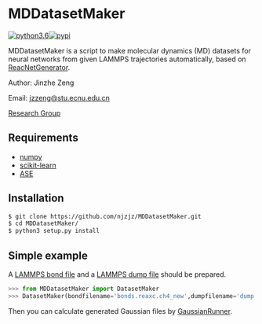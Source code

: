 # MDDatasetMaker
[![python3.6](https://img.shields.io/badge/python-3.6-blue.svg)](https://badge.fury.io/py/MDDatasetMaker)[![pypi](https://badge.fury.io/py/MDDatasetMaker.svg)](https://badge.fury.io/py/MDDatasetMaker)

MDDatasetMaker is a script to make molecular dynamics (MD) datasets for neural networks from given LAMMPS trajectories automatically, based on [ReacNetGenerator](https://github.com/njzjz/ReacNetGenerator).

Author: Jinzhe Zeng

Email: jzzeng@stu.ecnu.edu.cn

[Research Group](http://computchem.cn)

## Requirements
* [numpy](https://github.com/numpy/numpy)
* [scikit-learn](https://github.com/scikit-learn/scikit-learn)
* [ASE](https://gitlab.com/ase/ase)

## Installation

```sh
$ git clone https://github.com/njzjz/MDDatasetMaker.git
$ cd MDDatasetMaker/
$ python3 setup.py install
```

## Simple example

A [LAMMPS bond file](http://lammps.sandia.gov/doc/fix_reax_bonds.html) and a [LAMMPS dump file](https://lammps.sandia.gov/doc/dump.html) should be prepared.

```python
>>> from MDDatasetMaker import DatasetMaker
>>> DatasetMaker(bondfilename='bonds.reaxc.ch4_new',dumpfilename='dump.ch4',dataset_dir='dataset_ch4',xyzfilename='ch4',stepinterval=25).makedataset()
```
Then you can calculate generated Gaussian files by [GaussianRunner](https://github.com/njzjz/GaussianRunner).
